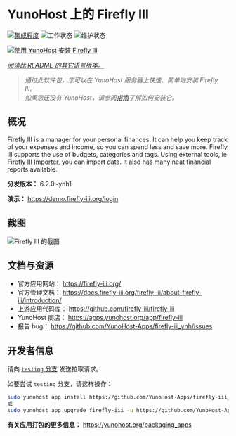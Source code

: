 <!--
注意：此 README 由 <https://github.com/YunoHost/apps/tree/master/tools/readme_generator> 自动生成
请勿手动编辑。
-->

# YunoHost 上的 Firefly III

[![集成程度](https://apps.yunohost.org/badge/integration/firefly-iii)](https://ci-apps.yunohost.org/ci/apps/firefly-iii/)
![工作状态](https://apps.yunohost.org/badge/state/firefly-iii)
![维护状态](https://apps.yunohost.org/badge/maintained/firefly-iii)

[![使用 YunoHost 安装 Firefly III](https://install-app.yunohost.org/install-with-yunohost.svg)](https://install-app.yunohost.org/?app=firefly-iii)

*[阅读此 README 的其它语言版本。](./ALL_README.md)*

> *通过此软件包，您可以在 YunoHost 服务器上快速、简单地安装 Firefly III。*  
> *如果您还没有 YunoHost，请参阅[指南](https://yunohost.org/install)了解如何安装它。*

## 概况

Firefly III is a manager for your personal finances. It can help you keep track of your expenses and income, so you can spend less and save more. Firefly III supports the use of budgets, categories and tags. Using external tools, ie [Firefly III Importer](https://github.com/YunoHost-Apps/firefly-iii-di_ynh), you can import data. It also has many neat financial reports available.


**分发版本：** 6.2.0~ynh1

**演示：** <https://demo.firefly-iii.org/login>

## 截图

![Firefly III 的截图](./doc/screenshots/imac-complete.png)

## 文档与资源

- 官方应用网站： <https://firefly-iii.org/>
- 官方管理文档： <https://docs.firefly-iii.org/firefly-iii/about-firefly-iii/introduction/>
- 上游应用代码库： <https://github.com/firefly-iii/firefly-iii>
- YunoHost 商店： <https://apps.yunohost.org/app/firefly-iii>
- 报告 bug： <https://github.com/YunoHost-Apps/firefly-iii_ynh/issues>

## 开发者信息

请向 [`testing` 分支](https://github.com/YunoHost-Apps/firefly-iii_ynh/tree/testing) 发送拉取请求。

如要尝试 `testing` 分支，请这样操作：

```bash
sudo yunohost app install https://github.com/YunoHost-Apps/firefly-iii_ynh/tree/testing --debug
或
sudo yunohost app upgrade firefly-iii -u https://github.com/YunoHost-Apps/firefly-iii_ynh/tree/testing --debug
```

**有关应用打包的更多信息：** <https://yunohost.org/packaging_apps>
